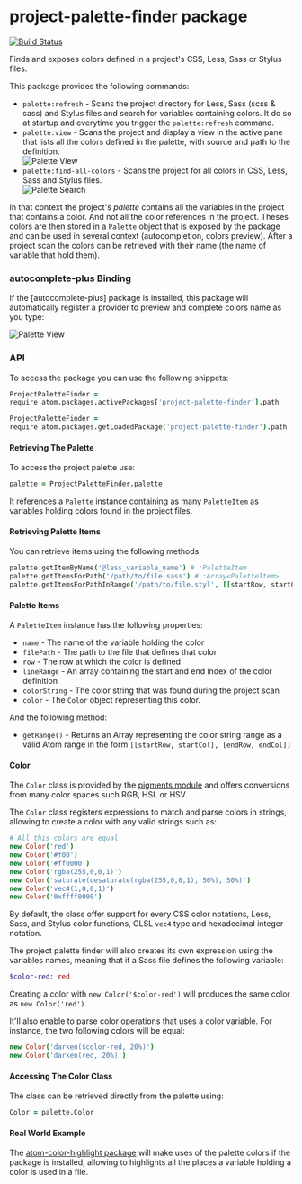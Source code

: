 # project-palette-finder package

[![Build Status](https://travis-ci.org/abe33/atom-project-palette-finder.svg)](https://travis-ci.org/abe33/atom-project-palette-finder)

Finds and exposes colors defined in a project's CSS, Less, Sass or Stylus files.

This package provides the following commands:

 * `palette:refresh` - Scans the project directory for Less, Sass (scss & sass) and Stylus files and search for variables containing colors. It do so at startup and everytime you trigger the `palette:refresh` command.
 * `palette:view` - Scans the project and display a view in the active pane that lists all the colors defined in the palette, with source and path to the definition.
    <br> ![Palette View](https://raw.github.com/abe33/atom-project-palette-finder/master/screenshot.gif)
 * `palette:find-all-colors` - Scans the project for all colors in CSS, Less, Sass and Stylus files.
    <br>![Palette Search](https://raw.github.com/abe33/atom-project-palette-finder/master/search.gif)

In that context the project's *palette* contains all the variables in the project that contains a color. And not all the color references in the project.
Theses colors are then stored in a `Palette` object that is exposed by the package and can be used in several context (autocompletion, colors preview). After a project scan the colors can be retrieved with their name (the name of variable that hold them).

### autocomplete-plus Binding

If the [autocomplete-plus] package is installed, this package will automatically register a provider to preview and complete colors name as you type:

![Palette View](https://raw.github.com/abe33/atom-project-palette-finder/master/autocomplete.gif)

### API

To access the package you can use the following snippets:

```coffee
ProjectPaletteFinder =
require atom.packages.activePackages['project-palette-finder'].path

ProjectPaletteFinder =
require atom.packages.getLoadedPackage('project-palette-finder').path
```

#### Retrieving The Palette

To access the project palette use:

```coffee
palette = ProjectPaletteFinder.palette
```

It references a `Palette` instance containing as many `PaletteItem` as variables holding colors found in the project files.

#### Retrieving Palette Items

You can retrieve items using the following methods:

```coffee
palette.getItemByName('@less_variable_name') # :PaletteItem
palette.getItemsForPath('/path/to/file.sass') # :Array<PaletteItem>
palette.getItemsForPathInRange('/path/to/file.styl', [[startRow, startCol], [endRow, endCol]]) # :Array<PaletteItem>
```

#### Palette Items

A `PaletteItem` instance has the following properties:

 * `name` - The name of the variable holding the color
 * `filePath` - The path to the file that defines that color
 * `row` - The row at which the color is defined
 * `lineRange` - An array containing the start and end index of the color definition
 * `colorString` - The color string that was found during the project scan
 * `color` - The `Color` object representing this color.

And the following method:

 * `getRange()` - Returns an Array representing the color string range as a valid Atom range in the form `[[startRow, startCol], [endRow, endCol]]`

#### Color

The `Color` class is provided by the [pigments module](https://github.com/abe33/pigments) and offers conversions from many color spaces such RGB, HSL or HSV.

The `Color` class registers expressions to match and parse colors in strings, allowing to create a color with any valid strings such as:

```coffee
# All this colors are equal
new Color('red')
new Color('#f00')
new Color('#ff0000')
new Color('rgba(255,0,0,1)')
new Color('saturate(desaturate(rgba(255,0,0,1), 50%), 50%)')
new Color('vec4(1,0,0,1)')
new Color('0xffff0000')
```

By default, the class offer support for every CSS color notations, Less, Sass, and Stylus color functions, GLSL `vec4` type and hexadecimal integer notation.

The project palette finder will also creates its own expression using the variables names, meaning that if a Sass file defines the following variable:

```sass
$color-red: red
```

Creating a color with `new Color('$color-red')` will produces the same color as `new Color('red')`.

It'll also enable to parse color operations that uses a color variable. For instance, the two following colors will be equal:

```coffee
new Color('darken($color-red, 20%)')
new Color('darken(red, 20%)')
```

#### Accessing The Color Class

The class can be retrieved directly from the palette using:

```coffee
Color = palette.Color
```

#### Real World Example

The [atom-color-highlight package](https://atom.io/packages/atom-color-highlight) will make uses of the palette colors if the package is installed, allowing to highlights all the places a variable holding a color is used in a file.
